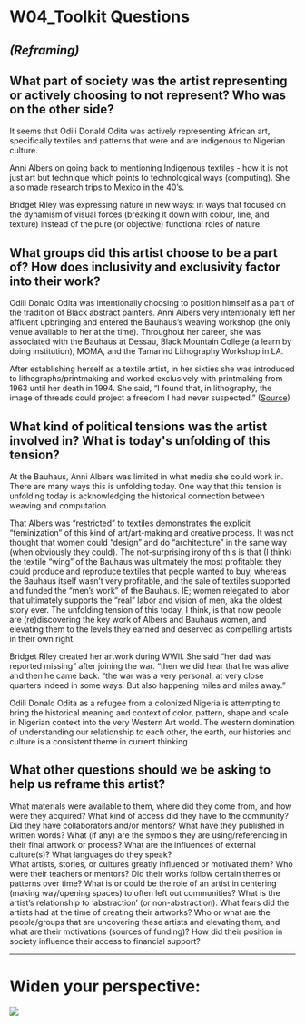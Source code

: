 # W04_Toolkit Questions

## *(Reframing)*


## What part of society was the artist representing or actively choosing to not represent? Who was on the other side?

It seems that Odili Donald Odita was actively representing African art, specifically textiles and patterns that were and are indigenous to Nigerian culture. 

Anni Albers on going back to mentioning Indigenous textiles - how it is not just art but technique which points to technological ways (computing). She also made research trips to Mexico in the 40’s.

Bridget Riley was expressing nature in new ways: in ways that focused on the dynamism of visual forces (breaking it down with colour, line, and texture) instead of the pure (or objective) functional roles of nature.

## What groups did this artist choose to be a part of? How does inclusivity and exclusivity factor into their work?

Odili Donald Odita was intentionally choosing to position himself as a part of the tradition of Black abstract painters.
Anni Albers very intentionally left her affluent upbringing and entered the Bauhaus’s weaving workshop (the only venue available to her at the time). Throughout her career, she was associated with the Bauhaus at Dessau, Black Mountain College (a learn by doing institution), MOMA, and the Tamarind Lithography Workshop in LA.

After establishing herself as a textile artist, in her sixties she was introduced to lithographs/printmaking and worked exclusively with printmaking from 1963 until her death in 1994. She said, “I found that, in lithography, the image of threads could project a freedom I had never suspected.” ([Source](https://kennethtylercollection.net/2014/04/17/the-prints-of-anni-albers-line-involvements/))

## What kind of political tensions was the artist involved in? What is today's unfolding of this tension?

At the Bauhaus, Anni Albers was limited in what media she could work in. There are many ways this is unfolding today. One way that this tension is unfolding today is acknowledging the historical connection between weaving and computation.

That Albers was “restricted” to textiles demonstrates the explicit “feminization” of this kind of art/art-making and creative process. It was not thought that women could “design” and do “architecture” in the same way (when obviously they could). The not-surprising irony of this is that (I think) the textile “wing” of the Bauhaus was ultimately the most profitable: they could produce and reproduce textiles that people wanted to buy, whereas the Bauhaus itself wasn’t very profitable, and the sale of textiles supported and funded the “men’s work” of the Bauhaus. IE; women relegated to labor that ultimately supports the “real” labor and vision of men, aka the oldest story ever. The unfolding tension of this today, I think, is that now people are (re)discovering the key work of Albers and Bauhaus women, and elevating them to the levels they earned and deserved as compelling artists in their own right.

Bridget Riley created her artwork during WWII. She said “her dad was reported missing” after joining the war. “then we did hear that he was alive and then he came back. “the war was a very personal, at very close quarters indeed in some ways. But also happening miles and miles away.” 

Odili Donald Odita as a refugee from a colonized Nigeria is attempting to bring the historical meaning and context of color, pattern, shape and scale in Nigerian context into the very Western Art world. The western domination of understanding our relationship to each other, the earth, our histories and culture is a consistent theme in current thinking

## What other questions should we be asking to help us reframe this artist?

What materials were available to them, where did they come from, and how were they acquired? 
What kind of access did they have to the community? Did they have collaborators and/or mentors?
What have they published in written words? 
What (if any) are the symbols they are using/referencing in their final artwork or process? 
What are the influences of external culture(s)? 
What languages do they speak?  
What artists, stories, or cultures greatly influenced or motivated them?
Who were their teachers or mentors?
Did their works follow certain themes or patterns over time?
What is or could be the role of an artist in centering (making way/opening spaces) to often left out communities?
What is the artist’s relationship to ‘abstraction’ (or non-abstraction).
What fears did the artists had at the time of creating their artworks?
Who or what are the people/groups that are uncovering these artists and elevating them, and what are their motivations (sources of funding)?
How did their position in society influence their access to financial support?

----------
# Widen your perspective:
![](https://paper-attachments.dropbox.com/s_883FC5CB1E3143252F5C07DDA1F78687E33667A296D68C590F385C509A717783_1634818353498_image.png)




